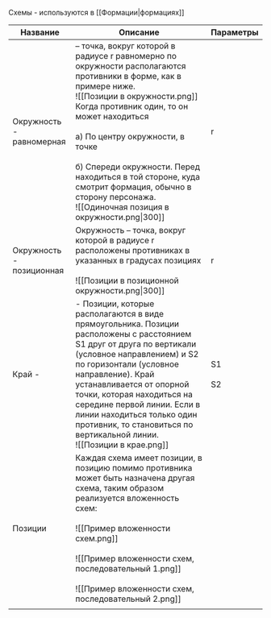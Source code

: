 Схемы - используются в [[Формации|формациях]]

| Название                 | Описание                                                                                                                                                                                                                                                                                                                                                                                                     | Параметры    |
| ------------------------ | ------------------------------------------------------------------------------------------------------------------------------------------------------------------------------------------------------------------------------------------------------------------------------------------------------------------------------------------------------------------------------------------------------------ | ------------ |
| Окружность - равномерная | – точка, вокруг которой в радиусе r равномерно по окружности располагаются противники в форме, как в примере ниже.<br>![[Позиции в окружности.png]]<br>Когда противник один, то он может находиться<br><br>а) По центру окружности, в точке<br><br>б) Спереди окружности. Перед находиться в той стороне, куда смотрит формация, обычно в сторону персонажа.<br>![[Одиночная позиция в окружности.png\|300]] | r            |
| Окружность - позиционная | Окружность – точка, вокруг которой в радиусе r расположены противниках в указанных в градусах позициях<br><br>![[Позиции в позиционной окружности.png\|300]]<br>                                                                                                                                                                                                                                             | r            |
| Край -                   | - Позиции, которые располагаются в виде прямоугольника. Позиции расположены с расстоянием S1 друг от друга по вертикали  (условное направлением) и S2 по горизонтали (условное направление). Край устанавливается от опорной точки, которая находиться на середине первой линии. Если в линии находиться только один противник, то становиться по вертикальной линии.<br>    ![[Позиции в крае.png]]         | S1<br><br>S2 |
| Позиции                  | Каждая схема имеет позиции, в позицию помимо противника может быть назначена другая схема, таким образом реализуется вложенность схем:<br><br>![[Пример вложенности схем.png]]<br><br>![[Пример вложенности схем, последовательный 1.png]]<br><br>![[Пример вложенности схем, последовательный 2.png]]                                                                                                       |              |
|                          |                                                                                                                                                                                                                                                                                                                                                                                                              |              |
